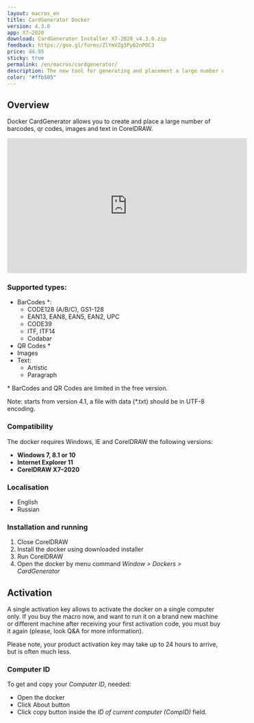 ```yaml
---
layout: macros_en
title: CardGenerator Docker
version: 4.3.0
app: X7–2020
download: CardGenerator Installer X7-2020_v4.3.0.zip
feedback: https://goo.gl/forms/ZlYmVZg3Py62nPOC3
price: 44.95
sticky: true
permalink: /en/macros/cardgenerator/
description: The new tool for generating and placement a large number of barcodes, qr codes, images and text, based on variables data, developed especially for actual CorelDRAW versions.
color: "#ffb505"
---
```


## Overview

Docker CardGenerator allows you to create and place a large number of barcodes,
qr codes, images and text in CorelDRAW.

<iframe width="560" height="315" src="https://www.youtube.com/embed/SvsG8t9gZEs?rel=0" frameborder="0" allowfullscreen></iframe>

### Supported types:

* BarCodes \*:
  * CODE128 (A/B/C), GS1-128
  * EAN13, EAN8, EAN5, EAN2, UPC
  * CODE39
  * ITF, ITF14
  * Codabar
* QR Codes \*
* Images
* Text:
  * Artistic
  * Paragraph

\* BarCodes and QR Codes are limited in the free version.

Note: starts from version 4.1, a file with data (\*.txt) should be in UTF-8 encoding.

### Compatibility

The docker requires Windows, IE and CorelDRAW the following versions:

* **Windows 7, 8.1 or 10**
* **Internet Explorer 11**
* **CorelDRAW X7–2020**

### Localisation

* English
* Russian

### Installation and running

1. Close CorelDRAW
1. Install the docker using downloaded installer
1. Run CorelDRAW
1. Open the docker by menu command _Window > Dockers > CardGenerator_

## Activation

A single activation key allows to activate the docker on a single computer only.
If you buy the macro now, and want to run it on a brand new machine or different machine after receiving
your first activation code, you must buy it again (please, look Q&A for more information).

Please note, your product activation key may take up to 24 hours to arrive, but is often much less.

### Computer ID

To get and copy your _Computer ID_, needed:

* Open the docker
* Click About button
* Click copy button inside the _ID of current computer (CompID)_ field.
